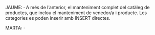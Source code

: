 JAUME:
· A més de l’anterior, el manteniment complet del catàleg de productes, que
inclou el manteniment de venedor/a i producte. Les categories es poden
inserir amb INSERT directes.

MARTA:
· 